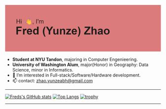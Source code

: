 ![image](https://github.com/Yunzez/Yunzez/blob/main/header.png)

- **Student at NYU Tandon**, majoring in Computer Engenieering. 
- **University of Washington Alum**, major(Honor) in Geography: Data Science, minor in Informatics.
- 👀 I’m interested in Full-stack/Software/Hardware development.
- 📫 contact: zhao.yunzeabh@gmail.com

-----



[![Freds's GitHub stats](https://github-readme-stats.vercel.app/api?username=Yunzez&show_icons=true&theme=dracula)](https://github.com/anuraghazra/github-readme-stats) [![Top Langs](https://github-readme-stats.vercel.app/api/top-langs/?username=Yunzez&langs_count=8&layout=compact&theme=dracula)](https://github.com/anuraghazra/github-readme-stats)
[![trophy](https://github-profile-trophy.vercel.app/?username=Yunzez&theme=onedark&column=-1)](https://github.com/ryo-ma/github-profile-trophy)

-----

